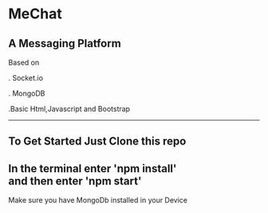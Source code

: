 # MeChat
## A Messaging Platform
Based on

. Socket.io 

. MongoDB

.Basic Html,Javascript and Bootstrap

----------
To Get Started Just Clone this repo
------
In the terminal enter 'npm install'  
and then enter 'npm start'
---------
Make sure you have MongoDb installed in your Device

